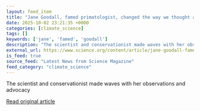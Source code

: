 ```yaml
---
layout: feed_item
title: "Jane Goodall, famed primatologist, changed the way we thought about apes"
date: 2025-10-02 23:21:35 +0000
categories: [climate_science]
tags: []
keywords: ['jane', 'famed', 'goodall']
description: "The scientist and conservationist made waves with her observations and advocacy"
external_url: https://www.science.org/content/article/jane-goodall-famed-primatologist-changed-way-we-thought-about-apes
is_feed: true
source_feed: "Latest News from Science Magazine"
feed_category: "climate_science"
---
```


The scientist and conservationist made waves with her observations and advocacy

[Read original article](https://www.science.org/content/article/jane-goodall-famed-primatologist-changed-way-we-thought-about-apes)
